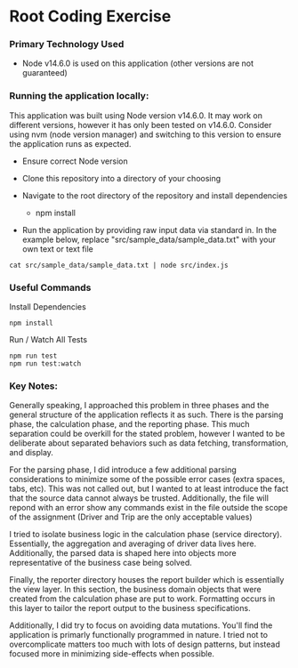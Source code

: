 # Root Coding Exercise

### Primary Technology Used

- Node v14.6.0 is used on this application (other versions are not guaranteed)

### Running the application locally:

This application was built using Node version v14.6.0. It may work on different versions, however it has only been tested on v14.6.0. Consider using nvm (node version manager) and switching to this version to ensure the application runs as expected.

- Ensure correct Node version
- Clone this repository into a directory of your choosing
- Navigate to the root directory of the repository and install dependencies
  - npm install

- Run the application by providing raw input data via standard in.  In the example below, replace "src/sample_data/sample_data.txt" with your own text or text file
```
cat src/sample_data/sample_data.txt | node src/index.js
```

### Useful Commands

Install Dependencies

```
npm install
```

Run / Watch All Tests

```
npm run test
npm run test:watch
```

### Key Notes:

Generally speaking, I approached this problem in three phases and the general structure of the application reflects it as such.  There is the parsing phase, the calculation phase, and the reporting phase.  This much separation could be overkill for the stated problem, however I wanted to be deliberate about separated behaviors such as data fetching, transformation, and display.

For the parsing phase, I did introduce a few additional parsing considerations to minimize some of the possible error cases (extra spaces, tabs, etc).  This was not called out, but I wanted to at least introduce the fact that the source data cannot always be trusted.  Additionally, the file will repond with an error show any commands exist in the file outside the scope of the assignment (Driver and Trip are the only acceptable values)

I tried to isolate business logic in the calculation phase (service directory).  Essentially, the aggregation and averaging of driver data lives here.  Additionally, the parsed data is shaped here into objects more representative of the business case being solved.

Finally, the reporter directory houses the report builder which is essentially the view layer.  In this section, the business domain objects that were created from the calculation phase are put to work.  Formatting occurs in this layer to tailor the report output to the business specifications.

Additionally, I did try to focus on avoiding data mutations.  You'll find the application is primarly functionally programmed in nature.  I tried not to overcomplicate matters too much with lots of design patterns, but instead focused more in minimizing side-effects when possible.

